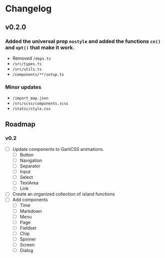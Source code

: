 # Changelog

## v0.2.0

### Added the universal prop `nostyle` and added the functions `cn()` and `opt()` that make it work.
  - Removed `/deps.ts`
  - `/src/types.ts`
  - `/src/utils.ts`
  - `/components/**/setup.ts`

### Minor updates
  - `/import_map.json`
  - `/src/scss/components.scss`
  - `/static/style.css`

## Roadmap

### v0.2

  - [ ] Update components to GarliCSS animations.
    - [ ] Button
    - [ ] Navigation
    - [ ] Separator
    - [ ] Input
    - [ ] Select
    - [ ] TextArea
    - [ ] Link
  - [ ] Create an organized collection of island functions
  - [ ] Add components
    - [ ] Time
    - [ ] Markdown
    - [ ] Menu
    - [ ] Page
    - [ ] Fieldset
    - [ ] Chip
    - [ ] Spinner
    - [ ] Screen
    - [ ] Dialog